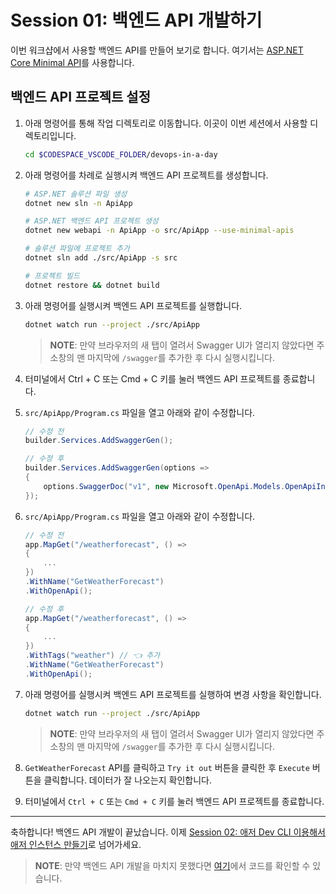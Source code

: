 # Session 01: 백엔드 API 개발하기

이번 워크샵에서 사용할 백엔드 API를 만들어 보기로 합니다. 여기서는 [ASP.NET Core Minimal API][aspnet minimal api]를 사용합니다.

## 백엔드 API 프로젝트 설정

1. 아래 명령어를 통해 작업 디렉토리로 이동합니다. 이곳이 이번 세션에서 사용할 디렉토리입니다.

   ```bash
   cd $CODESPACE_VSCODE_FOLDER/devops-in-a-day
   ```

1. 아래 명령어를 차례로 실행시켜 백엔드 API 프로젝트를 생성합니다.

    ```bash
    # ASP.NET 솔루션 파일 생성
    dotnet new sln -n ApiApp

    # ASP.NET 백엔드 API 프로젝트 생성
    dotnet new webapi -n ApiApp -o src/ApiApp --use-minimal-apis

    # 솔루션 파일에 프로젝트 추가
    dotnet sln add ./src/ApiApp -s src

    # 프로젝트 빌드
    dotnet restore && dotnet build
    ```

1. 아래 명령어를 실행시켜 백엔드 API 프로젝트를 실행합니다.

    ```bash
    dotnet watch run --project ./src/ApiApp
    ```

   > **NOTE**: 만약 브라우저의 새 탭이 열려서 Swagger UI가 열리지 않았다면 주소창의 맨 마지막에 `/swagger`를 추가한 후 다시 실행시킵니다.

1. 터미널에서 Ctrl + C 또는 Cmd + C 키를 눌러 백엔드 API 프로젝트를 종료합니다.

1. `src/ApiApp/Program.cs` 파일을 열고 아래와 같이 수정합니다.

    ```csharp
    // 수정 전
    builder.Services.AddSwaggerGen();
    
    // 수정 후
    builder.Services.AddSwaggerGen(options =>
    {
        options.SwaggerDoc("v1", new Microsoft.OpenApi.Models.OpenApiInfo { Title = "GPPB Backend API", Version = "v1" });
    });
    ```

1. `src/ApiApp/Program.cs` 파일을 열고 아래와 같이 수정합니다.

    ```csharp
    // 수정 전
    app.MapGet("/weatherforecast", () =>
    {
        ...
    })
    .WithName("GetWeatherForecast")
    .WithOpenApi();
    
    // 수정 후
    app.MapGet("/weatherforecast", () =>
    {
        ...
    })
    .WithTags("weather") // 👈 추가
    .WithName("GetWeatherForecast")
    .WithOpenApi();
    ```

1. 아래 명령어를 실행시켜 백엔드 API 프로젝트를 실행하여 변경 사항을 확인합니다.

    ```bash
    dotnet watch run --project ./src/ApiApp
    ```

   > **NOTE**: 만약 브라우저의 새 탭이 열려서 Swagger UI가 열리지 않았다면 주소창의 맨 마지막에 `/swagger`를 추가한 후 다시 실행시킵니다.

1. `GetWeatherForecast` API를 클릭하고 `Try it out` 버튼을 클릭한 후 `Execute` 버튼을 클릭합니다. 데이터가 잘 나오는지 확인합니다.

1. 터미널에서 `Ctrl + C` 또는 `Cmd + C` 키를 눌러 백엔드 API 프로젝트를 종료합니다.

---

축하합니다! 백엔드 API 개발이 끝났습니다. 이제 [Session 02: 애저 Dev CLI 이용해서 애저 인스턴스 만들기](./02-azd.md)로 넘어가세요.

> **NOTE**: 만약 백엔드 API 개발을 마치지 못했다면 [여기](./completed)에서 코드를 확인할 수 있습니다.

[aspnet minimal api]: https://learn.microsoft.com/ko-kr/aspnet/core/fundamentals/minimal-apis/overview?WT.mc_id=dotnet-87051-juyoo
